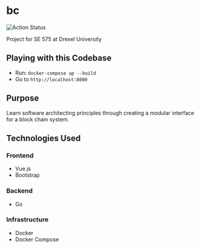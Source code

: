 # bc

![![Action Status](https://github.com/jzlotek/bc/workflows/Deploy%20to%20docker%20hub/badge.svg)](https://github.com/jzlotek/bc/actions)

Project for SE 575 at Drexel University

## Playing with this Codebase

- Run: `docker-compose up --build`
- Go to `http://localhost:8000`

## Purpose

Learn software architecting principles through creating a modular interface for a block chain system.

## Technologies Used

### Frontend

- Vue.js
- Bootstrap

### Backend

- Go

### Infrastructure

- Docker
- Docker Compose
